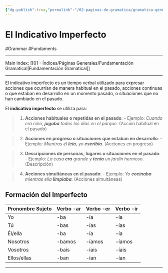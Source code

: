 ```yaml
---
{"dg-publish":true,"permalink":"/02-paginas-de-gramatica/gramatica-general/el-indicativo-imperfecto/"}
---
```


# El Indicativo Imperfecto
#Grammar #Fundaments 
___
Main Index: [[01 - Índices/Páginas Generales/Fundamentación Gramatical\|Fundamentación Gramatical]]
___
El indicativo imperfecto es un tiempo verbal utilizado para expresar acciones que ocurrían de manera habitual en el pasado, acciones continuas o que estaban en desarrollo en un momento pasado, o situaciones que no han cambiado en el pasado.

El **indicativo imperfecto** se utiliza para:

> 1. **Acciones habituales o repetidas en el pasado**:
    - Ejemplo: _Cuando era niño, **jugaba** todos los días en el parque._ (Acción habitual en el pasado)

>2. **Acciones en progreso o situaciones que estaban en desarrollo**:
    - Ejemplo: _Mientras él **leía**, yo **escribía**._ (Acciones en progreso)

>3. **Descripciones de personas, lugares o situaciones en el pasado**:
    - Ejemplo: _La casa **era** grande y **tenía** un jardín hermoso._ (Descripción)

>4. **Acciones simultáneas en el pasado**:
    - Ejemplo: _Yo **cocinaba** mientras ella **limpiaba**._ (Acciones simultáneas)

## Formación del Imperfecto

| Pronombre Sujeto | Verbo -ar | Verbo -er | Verbo -ir |
| ---------------- | --------- | --------- | --------- |
| Yo               | -ba       | -ía       | -ía       |
| Tú               | -bas      | -ías      | -ías      |
| Él/ella          | -ba       | -ía       | -ía       |
| Nosotros         | -bamos    | -íamos    | -íamos    |
| Vosotros         | -bais     | -íais     | -íais     |
| Ellos/ellas      | -ban      | -ían      | -ían      |


___
